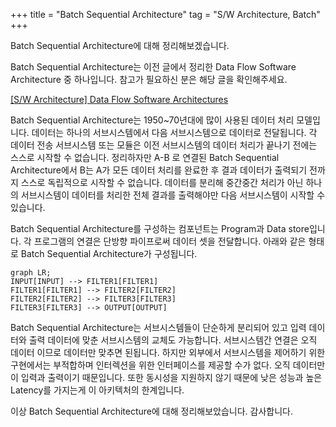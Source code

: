 +++
title = "Batch Sequential Architecture"
tag = "S/W Architecture, Batch"
+++

Batch Sequential Architecture에 대해 정리해보겠습니다.

  

Batch Sequential Architecture는 이전 글에서 정리한 Data Flow Software Architecture 중 하나입니다. 참고가 필요하신 분은 해당 글을 확인해주세요.  

  

[\[S/W Architecture\] Data Flow Software Architectures](https://linuxias.github.io/sw_architecture/data_flow_sw_architecture/)

  

Batch Sequential Architecture는 1950~70년대에 많이 사용된 데이터 처리 모델입니다. 데이터는 하나의 서브시스템에서 다음 서브시스템으로 데이터로 전달됩니다. 각 데이터 전송 서브시스템 또는 모듈은 이전 서브시스템의 데이터 처리가 끝나기 전에는 스스로 시작할 수 없습니다. 정리하자만 A-B 로 연결된 Batch Sequential Architecture에서 B는 A가 모든 데이터 처리를 완료한 후 결과 데이터가 출력되기 전까지 스스로 독립적으로 시작할 수 없습니다. 데이터를 분리해 중간중간 처리가 아닌 하나의 서브시스템이 데이터를 처리한 전체 결과를 출력해야만 다음 서브시스템이 시작할 수 있습니다.

  

Batch Sequential Architecture를 구성하는 컴포넌트는 Program과 Data store입니다. 각 프로그램의 연결은 단방향 파이프로써 데이터 셋을 전달합니다. 아래와 같은 형태로 Batch Sequential Architecture가 구성됩니다.

  

```mermaid
graph LR;
INPUT[INPUT] --> FILTER1[FILTER1]
FILTER1[FILTER1] --> FILTER2[FILTER2]
FILTER2[FILTER2] --> FILTER3[FILTER3]
FILTER3[FILTER3] --> OUTPUT[OUTPUT]
```
 

Batch Sequential Architecture는 서브시스템들이 단순하게 분리되어 있고 입력 데이터와 출력 데이터에 맞춘 서브시스템의 교체도 가능합니다. 서브시스템간 연결은 오직 데이터 이므로 데이터만 맞추면 된됩니다. 하지만 외부에서 서브시스템을 제어하기 위한 구현에서는 부적합하며 인터렉션을 위한 인터페이스를 제공할 수가 없다. 오직 데이터만이 입력과 출력이기 때문입니다. 또한 동시성을 지원하지 않기 때문에 낮은 성능과 높은 Latency를 가지는게 이 아키텍처의 한계입니다.
  

이상 Batch Sequential Architecture에 대해 정리해보았습니다. 감사합니다.